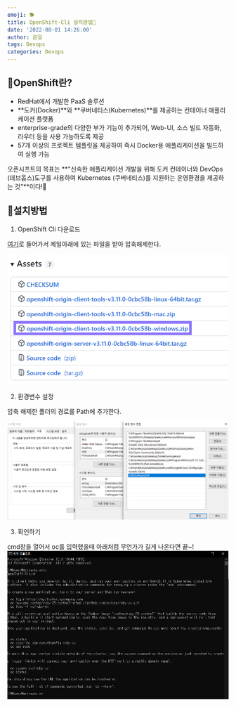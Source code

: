 ```yaml
---
emoji: 🐕
title: OpenShift-Cli 설치방법🤍
date: '2022-08-01 14:26:00'
author: 곰덜
tags: Devops
categories: Devops
---
```


## 🍈OpenShift란?

- RedHat에서 개발한 PaaS 솔루션
- **도커(Docker)**와 **쿠버네티스(Kubernetes)**를 제공하는 컨테이너 애플리케이션 플랫폼
- enterprise-grade의 다양한 부가 기능이 추가되어, Web-UI, 소스 빌드 자동화, 라우터 등을 사용 가능하도록 제공
- 57개 이상의 프로젝트 템플릿을 제공하여 즉시 Docker용 애플리케이션을 빌드하여 실행 가능

오픈시프트의 목표는 **"신속한 애플리케이션 개발을 위해 도커 컨테이너와 DevOps (데브옵스)도구를 사용하여 Kubernetes (쿠버네티스)를 지원하는 운영환경을 제공하는 것"**이다!🤖



## 🍠설치방법

1. OpenShift Cli 다운로드

[여기](https://github.com/openshift/origin/releases/tag/v3.11.0)로 들어가서 제일아래에 있는 파일을 받아 압축해제한다.

![220626_01](220626_01.png)



2. 환경변수 설정

압축 해제한 폴더의 경로를 Path에 추가한다.

![220626_02](220626_02.PNG)



3. 확인하기

cmd창을 열어서 oc를 입력했을때 아래처럼 무언가가 길게 나온다면 끝~!![220626_03](220626_03.PNG)

```toc

```
